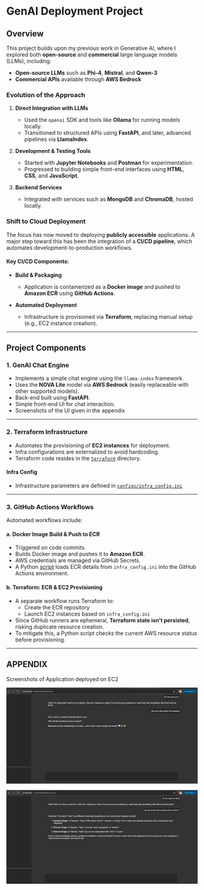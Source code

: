 # GenAI Deployment Project

## Overview

This project builds upon my previous work in Generative AI, where I explored both **open-source** and **commercial** large language models (LLMs), including:

- **Open-source LLMs** such as **Phi-4**, **Mistral**, and **Qwen-3**
- **Commercial APIs** available through **AWS Bedrock**

### Evolution of the Approach

1. **Direct Integration with LLMs**  
   - Used the `openai` SDK and tools like **Ollama** for running models locally.  
   - Transitioned to structured APIs using **FastAPI**, and later, advanced pipelines via **LlamaIndex**.

2. **Development & Testing Tools**  
   - Started with **Jupyter Notebooks** and **Postman** for experimentation.  
   - Progressed to building simple front-end interfaces using **HTML**, **CSS**, and **JavaScript**.

3. **Backend Services**  
   - Integrated with services such as **MongoDB** and **ChromaDB**, hosted locally.

### Shift to Cloud Deployment

The focus has now moved to deploying **publicly accessible** applications. A major step toward this has been the integration of a **CI/CD pipeline**, which automates development-to-production workflows.

#### Key CI/CD Components:

- **Build & Packaging**  
  - Application is containerized as a **Docker image** and pushed to **Amazon ECR** using **GitHub Actions**.

- **Automated Deployment**  
  - Infrastructure is provisioned via **Terraform**, replacing manual setup (e.g., EC2 instance creation).

---

## Project Components

### 1. GenAI Chat Engine

- Implements a simple chat engine using the `llama-index` framework.
- Uses the **NOVA Lite** model via **AWS Bedrock** (easily replaceable with other supported models).
- Back-end built using **FastAPI**.
- Simple front-end UI for chat interaction.
- Screenshots of the UI given in the appendix

---

### 2. Terraform Infrastructure

- Automates the provisioning of **EC2 instances** for deployment.
- Infra configurations are externalized to avoid hardcoding.
- Terraform code resides in the [`terraform`](/terraform/) directory.

#### Infra Config

- Infrastructure parameters are defined in [`configs/infra_config.ini`](configs/infra_config.ini)

---

### 3. GitHub Actions Workflows

Automated workflows include:

#### a. **Docker Image Build & Push to ECR**

- Triggered on code commits.
- Builds Docker image and pushes it to **Amazon ECR**.
- AWS credentials are managed via GitHub Secrets.
- A Python [script](/configs/load_config.py) loads ECR details from `infra_config.ini` into the GitHub Actions environment.

#### b. **Terraform: ECR & EC2 Provisioning**

- A separate workflow runs Terraform to:
  - Create the ECR repository
  - Launch EC2 instances based on `infra_config.ini`
- Since GitHub runners are ephemeral, **Terraform state isn't persisted**, risking duplicate resource creation.
- To mitigate this, a Python script checks the current AWS resource status before provisioning.

---

## APPENDIX

Screenshots of Application deployed on EC2

  ![UI Screenshot](/docs/ui%20screenshot.jpg)  

  ![Chat Engine Screenshot](/docs/chat%20engine%20screenshot.jpg)
